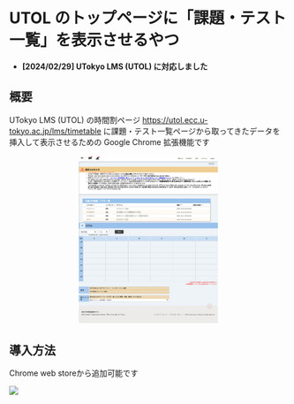 # UTOL のトップページに「課題・テスト一覧」を表示させるやつ

- **[2024/02/29] UTokyo LMS (UTOL) に対応しました**

## 概要

UTokyo LMS (UTOL) の時間割ページ
https://utol.ecc.u-tokyo.ac.jp/lms/timetable
に課題・テスト一覧ページから取ってきたデータを挿入して表示させるための Google Chrome 拡張機能です

<div align="center">
    <img src='imgs/lms-mosaic.png' width=50%>
</div>

## 導入方法

Chrome web storeから追加可能です

[![](https://img.shields.io/badge/Download-Chrome_web_store-blue)](https://chromewebstore.google.com/detail/improved-itc-lms/necglojjpcollldpcdldolodiandbpep)
